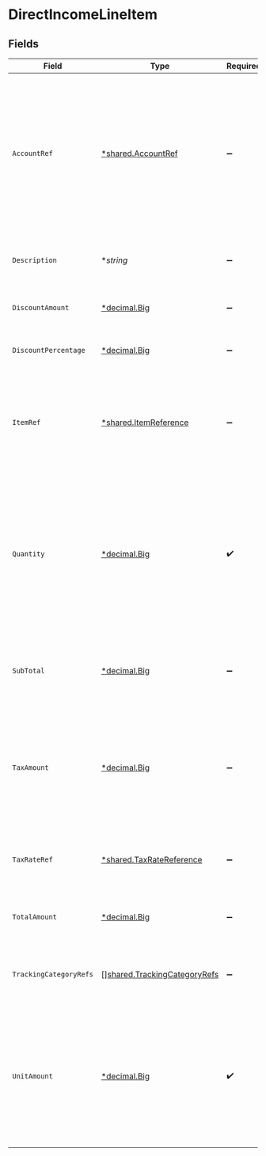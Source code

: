 # DirectIncomeLineItem


## Fields

| Field                                                                                                                                                     | Type                                                                                                                                                      | Required                                                                                                                                                  | Description                                                                                                                                               |
| --------------------------------------------------------------------------------------------------------------------------------------------------------- | --------------------------------------------------------------------------------------------------------------------------------------------------------- | --------------------------------------------------------------------------------------------------------------------------------------------------------- | --------------------------------------------------------------------------------------------------------------------------------------------------------- |
| `AccountRef`                                                                                                                                              | [*shared.AccountRef](../../../pkg/models/shared/accountref.md)                                                                                            | :heavy_minus_sign:                                                                                                                                        | Data types that reference an account, for example bill and invoice line items, use an accountRef that includes the ID and name of the linked account.     |
| `Description`                                                                                                                                             | **string*                                                                                                                                                 | :heavy_minus_sign:                                                                                                                                        | A user-friendly name of the goods or services.                                                                                                            |
| `DiscountAmount`                                                                                                                                          | [*decimal.Big](https://pkg.go.dev/github.com/ericlagergren/decimal#Big)                                                                                   | :heavy_minus_sign:                                                                                                                                        | Discount amount for the line before tax.                                                                                                                  |
| `DiscountPercentage`                                                                                                                                      | [*decimal.Big](https://pkg.go.dev/github.com/ericlagergren/decimal#Big)                                                                                   | :heavy_minus_sign:                                                                                                                                        | Discount percentage for the line before tax.                                                                                                              |
| `ItemRef`                                                                                                                                                 | [*shared.ItemReference](../../../pkg/models/shared/itemreference.md)                                                                                      | :heavy_minus_sign:                                                                                                                                        | Reference to the product, service type, or inventory item to which the direct cost is linked.                                                             |
| `Quantity`                                                                                                                                                | [*decimal.Big](https://pkg.go.dev/github.com/ericlagergren/decimal#Big)                                                                                   | :heavy_check_mark:                                                                                                                                        | The number of units of goods or services received.<br/><br/>Note: If the platform does not provide this information, the quantity will be mapped as 1.    |
| `SubTotal`                                                                                                                                                | [*decimal.Big](https://pkg.go.dev/github.com/ericlagergren/decimal#Big)                                                                                   | :heavy_minus_sign:                                                                                                                                        | The amount of the line, inclusive of discounts, but exclusive of tax.                                                                                     |
| `TaxAmount`                                                                                                                                               | [*decimal.Big](https://pkg.go.dev/github.com/ericlagergren/decimal#Big)                                                                                   | :heavy_minus_sign:                                                                                                                                        | The amount of tax for the line.<br/>Note: If the platform does not provide this information, the quantity will be mapped as 0.00.                         |
| `TaxRateRef`                                                                                                                                              | [*shared.TaxRateReference](../../../pkg/models/shared/taxratereference.md)                                                                                | :heavy_minus_sign:                                                                                                                                        | Reference to the tax rate to which the line item is linked.                                                                                               |
| `TotalAmount`                                                                                                                                             | [*decimal.Big](https://pkg.go.dev/github.com/ericlagergren/decimal#Big)                                                                                   | :heavy_minus_sign:                                                                                                                                        | The total amount of the line, including tax.                                                                                                              |
| `TrackingCategoryRefs`                                                                                                                                    | [][shared.TrackingCategoryRefs](../../../pkg/models/shared/trackingcategoryrefs.md)                                                                       | :heavy_minus_sign:                                                                                                                                        | An array of categories against which this direct cost is tracked.                                                                                         |
| `UnitAmount`                                                                                                                                              | [*decimal.Big](https://pkg.go.dev/github.com/ericlagergren/decimal#Big)                                                                                   | :heavy_check_mark:                                                                                                                                        | The price of each unit of goods or services.<br/>Note: If the platform does not provide this information, the unit amount will be mapped to the total amount. |